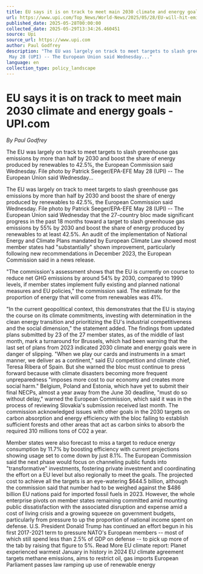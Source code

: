 ```yaml
---
title: EU says it is on track to meet main 2030 climate and energy goals - UPI.com
url: https://www.upi.com/Top_News/World-News/2025/05/28/EU-will-hit-emissions-energy-targets/6581748430636/
published_date: 2025-05-28T00:00:00
collected_date: 2025-05-29T13:34:26.460451
source: Upi
source_url: https://www.upi.com
author: Paul Godfrey
description: "The EU was largely on track to meet targets to slash greenhouse gas emissions by more than half by 2030 and boost the share of energy produced by renewables to 42.5%, the European Commission said Wednesday. File photo by Patrick Seeger/EPA-EFE 
 May 28 (UPI) -- The European Union said Wednesday..."
language: en
collection_type: policy_landscape
---
```


# EU says it is on track to meet main 2030 climate and energy goals - UPI.com

*By Paul Godfrey*

The EU was largely on track to meet targets to slash greenhouse gas emissions by more than half by 2030 and boost the share of energy produced by renewables to 42.5%, the European Commission said Wednesday. File photo by Patrick Seeger/EPA-EFE 
 May 28 (UPI) -- The European Union said Wednesday...

The EU was largely on track to meet targets to slash greenhouse gas emissions by more than half by 2030 and boost the share of energy produced by renewables to 42.5%, the European Commission said Wednesday. File photo by Patrick Seeger/EPA-EFE 
 May 28 (UPI) -- The European Union said Wednesday that the 27-country bloc made significant progress in the past 18 months toward a target to slash greenhouse gas emissions by 55% by 2030 and boost the share of energy produced by renewables to at least 42.5%. 
 An audit of the implementation of National Energy and Climate Plans mandated by European Climate Law showed most member states had "substantially" shown improvement, particularly following new recommendations in December 2023, the European Commission said in a news release.
 
 "The commission's assessment shows that the EU is currently on course to reduce net GHG emissions by around 54% by 2030, compared to 1990 levels, if member states implement fully existing and planned national measures and EU policies," the commission said. 
 The estimate for the proportion of energy that will come from renewables was 41%.
 
 "In the current geopolitical context, this demonstrates that the EU is staying the course on its climate commitments, investing with determination in the clean energy transition and prioritizing the EU's industrial competitiveness and the social dimension," the statement added. 
 The findings from updated plans submitted by 23 of the 27 member states, as of the middle of last month, mark a turnaround for Brussels, which had been warning that the last set of plans from 2023 indicated 2030 climate and energy goals were in danger of slipping. 
 "When we play our cards and instruments in a smart manner, we deliver as a continent," said EU competition and climate chief, Teresa Ribera of Spain. 
 But she warned the bloc must continue to press forward because with climate disasters becoming more frequent unpreparedness "imposes more cost to our economy and creates more social harm." 
 Belgium, Poland and Estonia, which have yet to submit their final NECPs, almost a year away from the June 30 deadline, "must do so without delay," warned the European Commission, which said it was in the process of reviewing Slovakia's submission received last month. 
 The commission acknowledged issues with other goals in the 2030 targets on carbon absorption and energy efficiency with the bloc failing to establish sufficient forests and other areas that act as carbon sinks to absorb the required 310 millions tons of CO2 a year.
 
 Member states were also forecast to miss a target to reduce energy consumption by 11.7% by boosting efficiency with current projections showing usage set to come down by just 8.1%. 
 The European Commission said the next phase would focus on channeling public funds into "transformative" investments, fostering private investment and coordinating the effort on a EU level but also regionally to meet the goals. 
 The projected cost to achieve all the targets is an eye-watering $644.5 billion, although the commission said that number had to be weighed against the $486 billion EU nations paid for imported fossil fuels in 2023. 
 However, the whole enterprise pivots on member states remaining committed amid mounting public dissatisfaction with the associated disruption and expense amid a cost of living crisis and a growing squeeze on government budgets, particularly from pressure to up the proportion of national income spent on defense. 
 U.S. President Donald Trump has continued an effort begun in his first 2017-2021 term to pressure NATO's European members -- most of which still spend less than 2.5% of GDP on defense -- to pick up more of the tab by raising that figure to 5%. 
 Read More 
 EU climate report: Planet experienced warmest January in history in 2024 
 EU climate agreement targets methane emissions, aims to restrict oil, gas imports 
 European Parliament passes law ramping up use of renewable energy